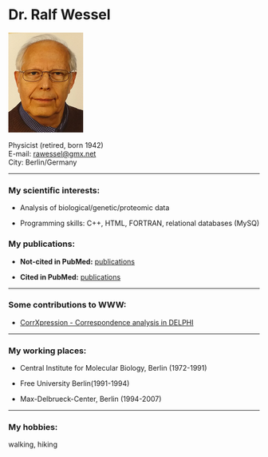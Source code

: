 # Dr. Ralf Wessel

 ![GitHub Logo](wessel_klein.png)

Physicist (retired, born 1942)    
E-mail: rawessel@gmx.net        
City: Berlin/Germany       

***

### My scientific interests:
 

* Analysis of biological/genetic/proteomic data  

* Programming skills: C++, HTML, FORTRAN,  relational databases (MySQ)  


### My publications:  


* **Not-cited in PubMed:**  <a href="https://RalfWess.github.io/Publi.html" target="_blank"> publications</a> 

* **Cited in PubMed:**  <a href="http://www.ncbi.nlm.nih.gov/pubmed/?term=WESSEL+R  KLEIN + A" target="_blank"> publications</a> 


***  

### Some contributions to WWW:
 

* <a href="https://grippe.shinyapps.io/GelCali/ " target="_blank">  CorrXpression - Correspondence analysis in DELPHI </a>



*** 

### My working places:  

* Central Institute for Molecular Biology, Berlin (1972-1991)  

* Free University Berlin(1991-1994)  

* Max-Delbrueck-Center, Berlin (1994-2007)  


*** 
### My hobbies:  
walking, hiking
